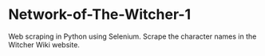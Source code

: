 # Network-of-The-Witcher-1
Web scraping in Python using Selenium. Scrape the character names in the Witcher Wiki website.
